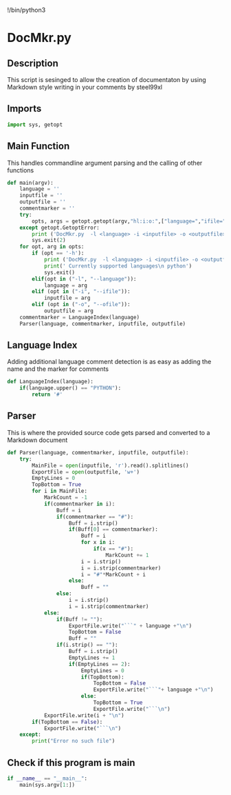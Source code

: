 !/bin/python3
# DocMkr.py
## Description
 This script is sesinged to allow the creation of documentaton by using Markdown style writing in your comments
 by steel99xl
## Imports
```python
import sys, getopt

```

## Main Function
 This handles  commandline argument parsing and the calling of other functions
```python
def main(argv):
    language = ''
    inputfile = ''
    outputfile = ''
    commentmarker = ''
    try:
        opts, args = getopt.getopt(argv,"hl:i:o:",["language=","ifile=","ofile="])
    except getopt.GetoptError:
        print ('DocMkr.py  -l <language> -i <inputfile> -o <outputfile>')
        sys.exit(2)
    for opt, arg in opts:
        if (opt == '-h'):
            print ('DocMkr.py  -l <language> -i <inputfile> -o <outputfile> \n')
            print(' Currently supported languages\n python')
            sys.exit()
        elif(opt in ("-l", "--language")):
            language = arg
        elif (opt in ("-i", "--ifile")):
            inputfile = arg
        elif (opt in ("-o", "--ofile")):
            outputfile = arg
    commentmarker = LanguageIndex(language)
    Parser(language, commentmarker, inputfile, outputfile)

```

## Language Index
 Adding additional language comment detection is as easy as adding the name and the marker for comments
```python
def LanguageIndex(language):
    if(language.upper() == "PYTHON"):
        return '#'

```

## Parser
 This is where the provided source code gets parsed and converted to a Markdown document
```python
def Parser(language, commentmarker, inputfile, outputfile):
    try:
        MainFile = open(inputfile, 'r').read().splitlines()
        ExportFile = open(outputfile, 'w+')
        EmptyLines = 0
        TopBottom = True
        for i in MainFile:
            MarkCount = -1
            if(commentmarker in i):
                Buff = i
                if(commentmarker == "#"):
                    Buff = i.strip()
                    if(Buff[0] == commentmarker):
                        Buff = i
                        for x in i:
                            if(x == "#"):
                                MarkCount += 1
                        i = i.strip()
                        i = i.strip(commentmarker)
                        i = "#"*MarkCount + i
                    else:
                        Buff = ""
                else:
                    i = i.strip()
                    i = i.strip(commentmarker)
            else:
                if(Buff != ""):
                    ExportFile.write("```" + language +"\n")
                    TopBottom = False
                    Buff = ""
                if(i.strip() == ""):
                    Buff = i.strip()
                    EmptyLines += 1
                    if(EmptyLines == 2):
                        EmptyLines = 0
                        if(TopBottom):
                            TopBottom = False
                            ExportFile.write("```"+ language +"\n")
                        else:
                            TopBottom = True
                            ExportFile.write("```\n")
            ExportFile.write(i + "\n")
        if(TopBottom == False):
            ExportFile.write("```\n")
    except:
        print("Error no such file")

```

## Check if this program is main
```python
if __name__ == "__main__":
    main(sys.argv[1:])
```
